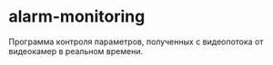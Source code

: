 # alarm-monitoring
Программа контроля параметров, полученных с видеопотока от видеокамер в реальном времени.
